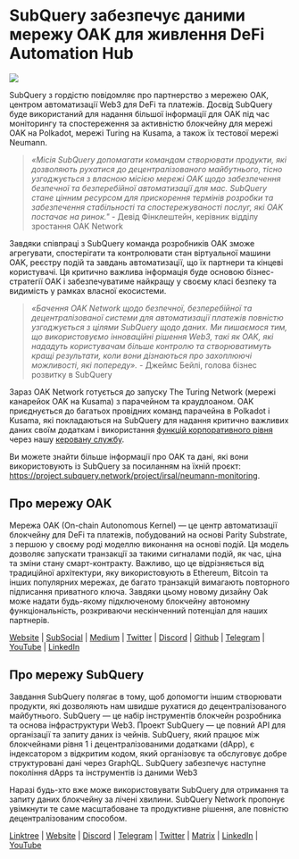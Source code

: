 # SubQuery забезпечує даними мережу OAK для живлення DeFi Automation Hub

![](https://miro.medium.com/max/1400/0*R-MluHyL9bHAEboa)

SubQuery з гордістю повідомляє про партнерство з мережею OAK, центром автоматизації Web3 для DeFi та платежів. Досвід SubQuery буде використаний для надання більшої інформації для OAK під час моніторингу та спостереження за активністю блокчейну для мережі OAK на Polkadot, мережі Turing на Kusama, а також їх тестової мережі Neumann.

> _«Місія SubQuery допомагати командам створювати продукти, які дозволяють рухатися до децентралізованого майбутнього, тісно узгоджується з власною місією мережі OAK щодо забезпечення безпечної та безперебійної автоматизації для мас. SubQuery стане цінним ресурсом для прискорення термінів розробки та забезпечення стабільності та спостережуваності послуг, які OAK постачає на ринок."_ - Девід Фінклештейн, керівник відділу зростання OAK Network

Завдяки співпраці з SubQuery команда розробників OAK зможе агрегувати, спостерігати та контролювати стан віртуальної машини OAK, реєстру подій та завдань автоматизації, що їх партнери та кінцеві користувачі. Ця критично важлива інформація буде основою бізнес-стратегії OAK і забезпечуватиме найкращу у своєму класі безпеку та видимість у рамках власної екосистеми.

> _«Бачення OAK Network щодо безпечної, безперебійної та децентралізованої системи для автоматизації платежів повністю узгоджується з цілями SubQuery щодо даних. Ми пишаємося тим, що використовуємо інноваційні рішення Web3, такі як OAK, які нададуть користувачам більше контролю та створюватимуть кращі результати, коли вони дізнаються про захоплюючі можливості, які попереду»._ - Джеймс Бейлі, голова бізнес розвитку в SubQuery

Зараз OAK Network готується до запуску The Turing Network (мережі канарейок OAK на Kusama) з парачейном та краудлоаном. OAK приєднується до багатьох провідних команд парачейна в Polkadot і Kusama, які покладаються на SubQuery для надання критично важливих даних своїм додаткам і використання [функцій корпоративного рівня](../blogs/20211228-enterprise-hosted.md) через нашу [керовану службу](https://project.subquery.network/).

Ви можете знайти більше інформації про OAK та дані, які вони використовують із SubQuery за посиланням на їхній проєкт: https://project.subquery.network/project/irsal/neumann-monitoring.

## Про мережу OAK

Мережа OAK (On-chain Autonomous Kernel) — це центр автоматизації блокчейну для DeFi та платежів, побудований на основі Parity Substrate, з першою у своєму роді моделлю виконання на основі подій. Ця модель дозволяє запускати транзакції за такими сигналами подій, як час, ціна та зміни стану смарт-контракту. Важливо, що це відрізняється від традиційної архітектури, яку використовують в Ethereum, Bitcoin та інших популярних мережах, де багато транзакцій вимагають повторного підписання приватного ключа. Завдяки цьому новому дизайну Oak може надати будь-якому підключеному блокчейну автономну функціональність, розкриваючи нескінченний потенціал для наших партнерів.

[Website](https://oak.tech/) | [SubSocial](https://app.subsocial.network/6109) | [Medium](https://medium.com/oak-blockchain) | [Twitter](https://twitter.com/oak_network) | [Discord](https://discord.gg/7W9UDvsbwh) | [Github](https://github.com/OAK-Foundation/) | [Telegram](https://t.me/OAK_Announcements) | [YouTube](https://www.youtube.com/channel/UCSEu57BfQQpAfgDixfBnaNg) | [LinkedIn](https://www.linkedin.com/company/oak-blockchain/)

## Про мережу SubQuery

Завдання SubQuery полягає в тому, щоб допомогти іншим створювати продукти, які дозволяють нам швидше рухатися до децентралізованого майбутнього. SubQuery — це набір інструментів блокчейн розробника та основа інфраструктури Web3. Проект SubQuery — це повний API для організації та запиту даних із чейнів. SubQuery, який працює між блокчейнами рівня 1 і децентралізованими додатками (dApp), є індексатором з відкритим кодом, який організовує та обслуговує добре структуровані дані через GraphQL. SubQuery забезпечує наступне покоління dApps та інструментів із даними Web3

Наразі будь-хто вже може використовувати SubQuery для отримання та запиту даних блокчейну за лічені хвилини. SubQuery Network пропонує увімкнути те саме масштабоване та продуктивне рішення, але повністю децентралізованим способом.

​​[Linktree](https://linktr.ee/subquerynetwork) | [Website](https://subquery.network/) | [Discord](https://discord.com/invite/78zg8aBSMG) | [Telegram](https://t.me/subquerynetwork) | [Twitter](https://twitter.com/subquerynetwork) | [Matrix](https://matrix.to/#/#subquery:matrix.org) | [LinkedIn](https://www.linkedin.com/company/subquery) | [YouTube](https://www.youtube.com/channel/UCi1a6NUUjegcLHDFLr7CqLw)
